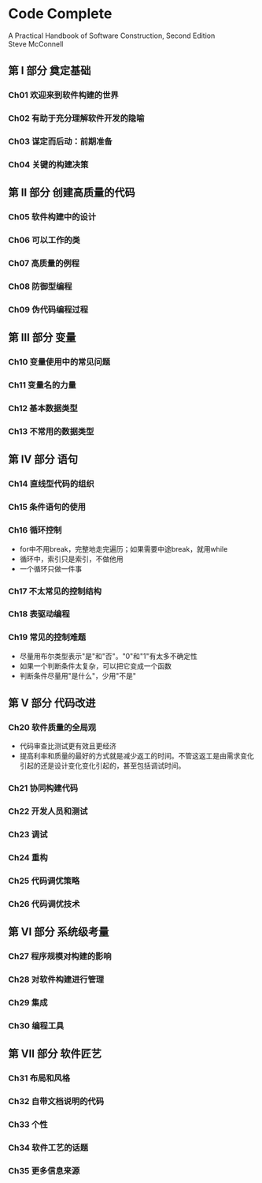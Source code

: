 # Code Complete
A Practical Handbook of Software Construction, Second Edition  
Steve McConnell

## 第 Ⅰ 部分 奠定基础
### Ch01 欢迎来到软件构建的世界
### Ch02 有助于充分理解软件开发的隐喻
### Ch03 谋定而后动：前期准备
### Ch04 关键的构建决策

## 第 Ⅱ 部分 创建高质量的代码
### Ch05 软件构建中的设计
### Ch06 可以工作的类
### Ch07 高质量的例程
### Ch08 防御型编程
### Ch09 伪代码编程过程

## 第 Ⅲ 部分 变量
### Ch10 变量使用中的常见问题
### Ch11 变量名的力量
### Ch12 基本数据类型
### Ch13 不常用的数据类型

## 第 Ⅳ 部分 语句
### Ch14 直线型代码的组织
### Ch15 条件语句的使用
### Ch16 循环控制
- for中不用break，完整地走完遍历；如果需要中途break，就用while 
- 循环中，索引只是索引，不做他用 
- 一个循环只做一件事 

### Ch17 不太常见的控制结构
### Ch18 表驱动编程
### Ch19 常见的控制难题
- 尽量用布尔类型表示"是"和"否"。"0"和"1"有太多不确定性
- 如果一个判断条件太复杂，可以把它变成一个函数
- 判断条件尽量用"是什么"，少用"不是"

## 第 Ⅴ 部分 代码改进
### Ch20 软件质量的全局观
- 代码审查比测试更有效且更经济
- 提高利率和质量的最好的方式就是减少返工的时间。不管这返工是由需求变化引起的还是设计变化变化引起的，甚至包括调试时间。

### Ch21 协同构建代码
### Ch22 开发人员和测试
### Ch23 调试
### Ch24 重构
### Ch25 代码调优策略
### Ch26 代码调优技术

## 第 Ⅵ 部分 系统级考量
### Ch27 程序规模对构建的影响
### Ch28 对软件构建进行管理
### Ch29 集成
### Ch30 编程工具

## 第 Ⅶ 部分 软件匠艺
### Ch31 布局和风格
### Ch32 自带文档说明的代码
### Ch33 个性
### Ch34 软件工艺的话题
### Ch35 更多信息来源
